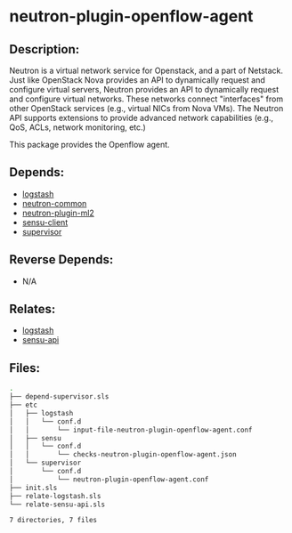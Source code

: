# neutron-plugin-openflow-agent

## Description:

Neutron is a virtual network service for Openstack, and a part of Netstack. Just like OpenStack Nova provides an API to dynamically request and configure virtual servers, Neutron provides an API to dynamically request and configure virtual networks. These networks connect "interfaces" from other OpenStack services (e.g., virtual NICs from Nova VMs). The Neutron API supports extensions to provide advanced network capabilities (e.g., QoS, ACLs, network monitoring, etc.)

This package provides the Openflow agent.

## Depends:

  -  [logstash](/salt/logstash)
  -  [neutron-common](/salt/neutron-common)
  -  [neutron-plugin-ml2](/salt/neutron-plugin-ml2)
  -  [sensu-client](/salt/sensu-client)
  -  [supervisor](/salt/supervisor)

## Reverse Depends:

  -  N/A

## Relates:

  -  [logstash](/salt/logstash)
  -  [sensu-api](/salt/sensu-api)

## Files:

```bash
.
├── depend-supervisor.sls
├── etc
│   ├── logstash
│   │   └── conf.d
│   │       └── input-file-neutron-plugin-openflow-agent.conf
│   ├── sensu
│   │   └── conf.d
│   │       └── checks-neutron-plugin-openflow-agent.json
│   └── supervisor
│       └── conf.d
│           └── neutron-plugin-openflow-agent.conf
├── init.sls
├── relate-logstash.sls
└── relate-sensu-api.sls

7 directories, 7 files
```
